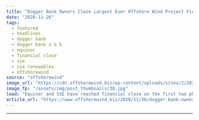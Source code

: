 ```yaml
---
title: "Dogger Bank Owners Close Largest Ever Offshore Wind Project Financing"
date: "2020-11-26"
tags: 
  - featured
  - headlines
  - dogger bank
  - dogger bank a & b
  - equinor
  - financial close
  - sse
  - sse renewables
  - offshorewind
source: "offshorewind"
image_url: "https://cdn.offshorewind.biz/wp-content/uploads/sites/2/2020/11/26084330/Dogger-Bank-Owners-Close-Largest-Ever-Offshore-Wind-Project-Financing.jpg"
image_fp: "/assets/img/post_thumbnails/38.jpg"
lead: "Equinor and SSE have reached financial close on the first two phases of the"
article_url: "https://www.offshorewind.biz/2020/11/26/dogger-bank-owners-close-largest-ever-offshore-wind-project-financing/"
---
```


---
